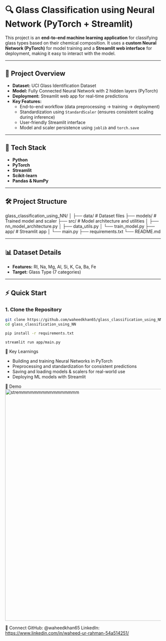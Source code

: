 # 🔍 Glass Classification using Neural Network (PyTorch + Streamlit)

This project is an **end-to-end machine learning application** for classifying glass types based on their chemical composition. It uses a **custom Neural Network (PyTorch)** for model training and a **Streamlit web interface** for deployment, making it easy to interact with the model.

---

## 📌 Project Overview
- **Dataset:** UCI Glass Identification Dataset
- **Model:** Fully Connected Neural Network with 2 hidden layers (PyTorch)
- **Deployment:** Streamlit web app for real-time predictions
- **Key Features:**
  - End-to-end workflow (data preprocessing → training → deployment)
  - Standardization using `StandardScaler` (ensures consistent scaling during inference)
  - User-friendly Streamlit interface
  - Model and scaler persistence using `joblib` and `torch.save`

---

## 🚀 Tech Stack
- **Python**
- **PyTorch**
- **Streamlit**
- **Scikit-learn**
- **Pandas & NumPy**

---

## 🛠️ Project Structure

glass_classification_using_NN/
│
├── data/ # Dataset files
├── models/ # Trained model and scaler
├── src/ # Model architecture and utilities
│ ├── nn_model_architecture.py
│ ├── data_utils.py
│ └── train_model.py
├── app/ # Streamlit app
│ └── main.py
├── requirements.txt
└── README.md


---

## 📊 Dataset Details
- **Features:** RI, Na, Mg, Al, Si, K, Ca, Ba, Fe
- **Target:** Glass Type (7 categories)

---

## ⚡ Quick Start

### 1. Clone the Repository
```bash
git clone https://github.com/waheedkhan65/glass_classification_using_NN.git
cd glass_classification_using_NN

pip install -r requirements.txt

streamlit run app/main.py
```

🎯 Key Learnings
  * Building and training Neural Networks in PyTorch
  * Preprocessing and standardization for consistent predictions
  * Saving and loading models & scalers for real-world use
  * Deploying ML models with Streamlit

📸 Demo
   <img width="1440" height="750" alt="stremmmmmmmmmmmmmmmm" src="https://github.com/user-attachments/assets/dda1b482-1d83-4b84-8fa4-dd9b481110cf" />

🔗 Connect
  GitHub: @waheedkhan65
  LinkedIn: https://www.linkedin.com/in/waheed-ur-rahman-54a514251/

